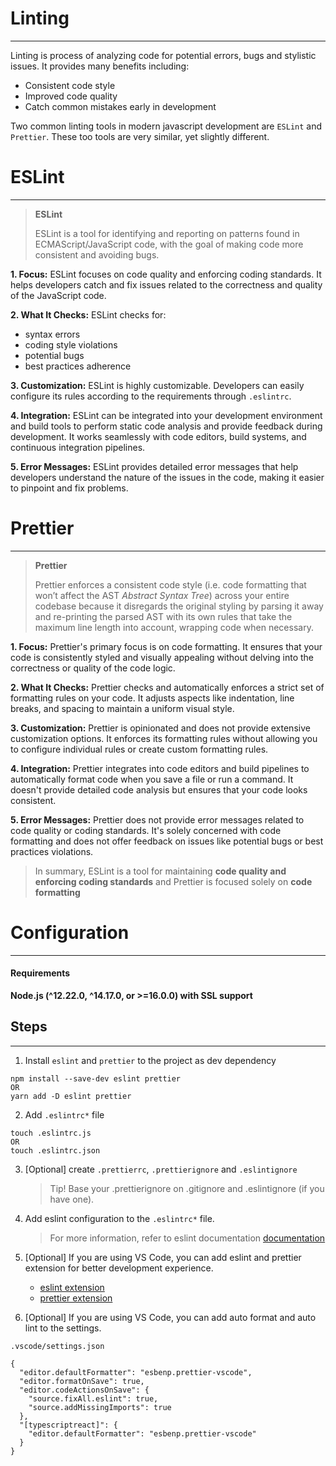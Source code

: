 # Linting

---

Linting is process of analyzing code for potential errors, bugs and stylistic issues.
It provides many benefits including:

- Consistent code style
- Improved code quality
- Catch common mistakes early in development

Two common linting tools in modern javascript development are `ESLint` and `Prettier`. These too tools are very similar, yet slightly different.

# ESLint

---

> **ESLint**
>
> ESLint is a tool for identifying and reporting on patterns found in ECMAScript/JavaScript code, with the goal of making code more consistent and avoiding bugs.

**1. Focus:**
ESLint focuses on code quality and enforcing coding standards. It helps developers catch and fix issues related to the correctness and quality of the JavaScript code.

**2. What It Checks:**
ESLint checks for:

- syntax errors
- coding style violations
- potential bugs
- best practices adherence

**3. Customization:**
ESLint is highly customizable. Developers can easily configure its rules according to the requirements through `.eslintrc`.

**4. Integration:**
ESLint can be integrated into your development environment and build tools to perform static code analysis and provide feedback during development. It works seamlessly with code editors, build systems, and continuous integration pipelines.

**5. Error Messages:**
ESLint provides detailed error messages that help developers understand the nature of the issues in the code, making it easier to pinpoint and fix problems.

# Prettier

---

> **Prettier**
>
> Prettier enforces a consistent code style (i.e. code formatting that won’t affect the AST _Abstract Syntax Tree_) across your entire codebase because it disregards the original styling by parsing it away and re-printing the parsed AST with its own rules that take the maximum line length into account, wrapping code when necessary.

**1. Focus:**
Prettier's primary focus is on code formatting. It ensures that your code is consistently styled and visually appealing without delving into the correctness or quality of the code logic.

**2. What It Checks:**
Prettier checks and automatically enforces a strict set of formatting rules on your code. It adjusts aspects like indentation, line breaks, and spacing to maintain a uniform visual style.

**3. Customization:**
Prettier is opinionated and does not provide extensive customization options. It enforces its formatting rules without allowing you to configure individual rules or create custom formatting rules.

**4. Integration:**
Prettier integrates into code editors and build pipelines to automatically format code when you save a file or run a command. It doesn't provide detailed code analysis but ensures that your code looks consistent.

**5. Error Messages:**
Prettier does not provide error messages related to code quality or coding standards. It's solely concerned with code formatting and does not offer feedback on issues like potential bugs or best practices violations.

> In summary, ESLint is a tool for maintaining **code quality and enforcing coding standards** and Prettier is focused solely on **code formatting**

# Configuration

---

#### Requirements

**Node.js (^12.22.0, ^14.17.0, or >=16.0.0) with SSL support**

## Steps

---

1. Install `eslint` and `prettier` to the project as dev dependency

```
npm install --save-dev eslint prettier
OR
yarn add -D eslint prettier
```

2. Add `.eslintrc*` file

```
touch .eslintrc.js
OR
touch .eslintrc.json
```

3. [Optional] create `.prettierrc`, `.prettierignore` and `.eslintignore`

   > Tip! Base your .prettierignore on .gitignore and .eslintignore (if you have one).

4. Add eslint configuration to the `.eslintrc*` file.

   > For more information, refer to eslint documentation [documentation](https://eslint.org/docs/latest/use/configure/)

5. [Optional] If you are using VS Code, you can add eslint and prettier extension for better development experience.

   - [eslint extension](https://marketplace.visualstudio.com/items?itemName=dbaeumer.vscode-eslint)
   - [prettier extension](https://marketplace.visualstudio.com/items?itemName=esbenp.prettier-vscode)

6. [Optional] If you are using VS Code, you can add auto format and auto lint to the settings.

```
.vscode/settings.json

{
  "editor.defaultFormatter": "esbenp.prettier-vscode",
  "editor.formatOnSave": true,
  "editor.codeActionsOnSave": {
    "source.fixAll.eslint": true,
    "source.addMissingImports": true
  },
  "[typescriptreact]": {
    "editor.defaultFormatter": "esbenp.prettier-vscode"
  }
}
```
